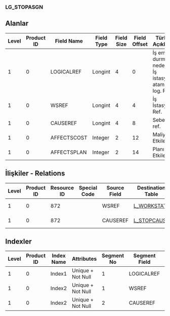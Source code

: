 ### LG_STOPASGN

## Alanlar

**Level**|**Product ID**|**Field Name**|**Field Type**|**Field Size**|**Field Offset**|**Türkçe Açıklama**|**Expression**
-----|-----|-----|-----|-----|-----|-----|-----
1|0|LOGICALREF|Longint|4|0|İş emri durma nedeni - İş istasyonu ataması log. Ref.|Work Order Stop Reason-Workstation Assignment Logical Reference
1|0|WSREF|Longint|4|4|İş İstasyonu Ref.|Workstation Reference
1|0|CAUSEREF|Longint|4|8|Sebep ref.|Reason Reference
1|0|AFFECTSCOST|Integer|2|12|Maliyeti Etkiler|Affects Cost
1|0|AFFECTSPLAN|Integer|2|14|Planı Etkiler|Affects Plan

## İlişkiler - Relations
**Level**|**Product ID**|**Resource ID**|**Special Code**|**Source Field**|**Destination Table**|**Destination Field**|**Relation Type**|**Extra Condition**
-----|-----|-----|-----|-----|-----|-----|-----|-----
1|0|872||WSREF|[L_WORKSTAT](../LG_WORKSTAT "L_WORKSTAT")|LOGICALREF|one-to-one|
1|0|872||CAUSEREF|[L_STOPCAUSE](../LG_STOPCAUSE "L_STOPCAUSE")|LOGICALREF|one-to-one|

## Indexler
**Level**|**Product ID**|**Index Name**|**Attributes**|**Segment No**|**Segment Field**|**Sense**
-----|-----|-----|-----|-----|-----|-----
1|0|Index1|Unique + Not Null|1|LOGICALREF|Ascending
1|0|Index2|Unique + Not Null|1|WSREF|Ascending
1|0|Index2|Unique + Not Null|2|CAUSEREF|Ascending
